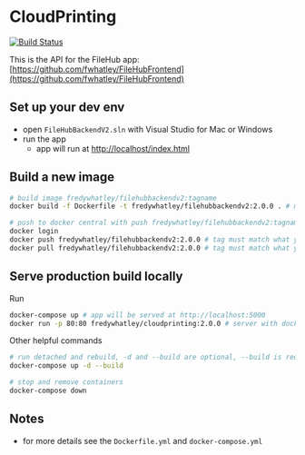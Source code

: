 # CloudPrinting

[![Build Status](https://travis-ci.org/joemccann/dillinger.svg?branch=master)](https://travis-ci.org/joemccann/dillinger)

This is the API for the FileHub app: [https://github.com/fwhatley/FileHubFrontend](https://github.com/fwhatley/FileHubFrontend)

## Set up your dev env
  - open `FileHubBackendV2.sln` with Visual Studio for Mac or Windows
  - run the app
    - app will run at [http://localhost/index.html](http://localhost/index.html)
## Build a new image
```sh
# build image fredywhatley/filehubbackendv2:tagname 
docker build -f Dockerfile -t fredywhatley/filehubbackendv2:2.0.0 . # make sure to update the tag

# push to docker central with push fredywhatley/filehubbackendv2:tagname 
docker login
docker push fredywhatley/filehubbackendv2:2.0.0 # tag must match what you used above
docker pull fredywhatley/filehubbackendv2:2.0.0 # tag must match what you used above
```

## Serve production build locally
Run
```sh
docker-compose up # app will be served at http://localhost:5000
docker run -p 80:80 fredywhatley/cloudprinting:2.0.0 # server with docker locally or in host, use -d for detached mode

```

Other helpful commands
```sh
# run detached and rebuild, -d and --build are optional, --build is required when app needs to be rebuilt
docker-compose up -d --build 

# stop and remove containers
docker-compose down 
```

## Notes
- for more details see the `Dockerfile.yml` and `docker-compose.yml`



